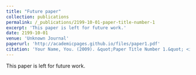 ```yaml
---
title: "Future paper"
collection: publications
permalink: /_publications/2199-10-01-paper-title-number-1
excerpt: 'This paper is left for future work.'
date: 2199-10-01
venue: 'Unknown Journal'
paperurl: 'http://academicpages.github.io/files/paper1.pdf'
citation: 'Your Name, You. (2009). &quot;Paper Title Number 1.&quot; <i>Journal 1</i>. 1(1).'
---
```

This paper is left for future work.
